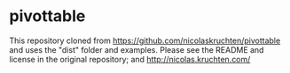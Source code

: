 # pivottable
This repository cloned from https://github.com/nicolaskruchten/pivottable and uses the "dist" folder and examples.
Please see the README and license in the original repository; and http://nicolas.kruchten.com/
